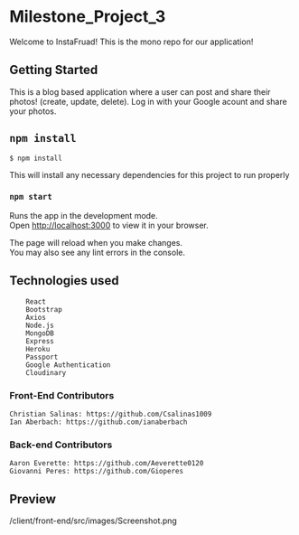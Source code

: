 # Milestone_Project_3

Welcome to InstaFruad! This is the mono repo for our application!

## Getting Started
This is a blog based application where a user can post and share their photos! (create, update, delete). Log in with your Google acount and share your photos.


## `npm install`

```shell
$ npm install 
```

This will install any necessary dependencies for this project to run properly


### `npm start`

Runs the app in the development mode.\
Open [http://localhost:3000](http://localhost:3000) to view it in your browser.

The page will reload when you make changes.\
You may also see any lint errors in the console.


## Technologies used
        React
        Bootstrap
        Axios
        Node.js
        MongoDB
        Express
        Heroku
        Passport
        Google Authentication
        Cloudinary


### Front-End Contributors

    Christian Salinas: https://github.com/Csalinas1009
    Ian Aberbach: https://github.com/ianaberbach


### Back-end Contributors
    Aaron Everette: https://github.com/Aeverette0120
    Giovanni Peres: https://github.com/Gioperes


## Preview

/client/front-end/src/images/Screenshot.png

